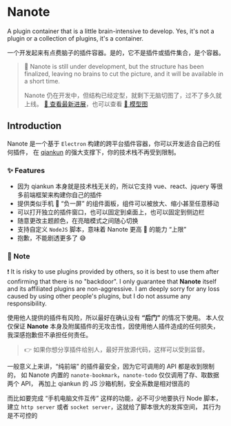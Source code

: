 # Nanote

A plugin container that is a little brain-intensive to develop. 
Yes, it's not a plugin or a collection of plugins, it's a container.

一个开发起来有点费脑子的插件容器。是的，它不是插件或插件集合，是个容器。

> 👏 Nanote is still under development, but the structure has been finalized, 
leaving no brains to cut the picture, and it will be available in a short time.
> 
> Nanote 仍在开发中，但结构已经定型，就剩下无脑切图了，过不了多久就上线。
> [🎉 查看最新进展](./TODO.md)，也可以查看 [🎉 模型图](./docs/think.md)

## Introduction

Nanote 是一个基于 `Electron` 构建的跨平台插件容器，你可以开发适合自己的任何插件，
在 [qiankun](https://qiankun.umijs.org/) 的强大支撑下，你的技术栈不再受到限制。

### ✨ Features

- 因为 qiankun 本身就是技术栈无关的，所以它支持 vue、react、jquery 等很多前端框架来构建你自己的插件
- 提供类似手机 📱 “负一屏” 的组件面板，组件可以被放大、缩小甚至任意移动
- 可以打开独立的插件窗口，也可以固定到桌面上，也可以固定到侧边栏
- 随意更改主题颜色，在亮暗模式之间随心切换
- 支持自定义 `NodeJS` 脚本，意味着 Nanote 更高 💪 的能力 “上限”
- 抱歉，不能剧透更多了 😅

### 📢 Note

❗ It is risky to use plugins provided by others, 
so it is best to use them after confirming that there is no "backdoor". 
I only guarantee that **Nanote** itself and its affiliated plugins are non-aggressive. 
I am deeply sorry for any loss caused by using other people's plugins, 
but I do not assume any responsibility.

使用他人提供的插件有风险，所以最好在确认没有 **“后门”** 的情况下使用。
本人仅仅保证 **Nanote** 本身及附属插件的无攻击性，因使用他人插件造成的任何损失，
我深感抱歉但不承担任何责任。

> 👉 如果你想分享插件给别人，最好开放源代码，这样可以受到监督。

一般意义上来讲，“纯前端” 的插件最安全，因为它可调用的 API 都是收到限制的，
如 Nanote 内置的 `nanote-bookmark`，`nanote-todo` 仅仅调用了存、取数据两个 API，
再加上 qiankun 的 JS 沙箱机制，安全系数是相对很高的

而比如要完成 “手机电脑文件互传” 这样的功能，必不可少地要执行 Node 脚本，
建立 `http server` 或者 `socket server`，这就给了脚本很大的发挥空间，
其行为是不可控的
